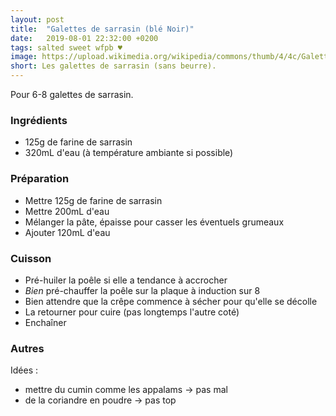 ```yaml
---
layout: post
title:  "Galettes de sarrasin (blé Noir)"
date:   2019-08-01 22:32:00 +0200
tags: salted sweet wfpb ♥
image: https://upload.wikimedia.org/wikipedia/commons/thumb/4/4c/GaletteCidre.JPG/256px-GaletteCidre.JPG
short: Les galettes de sarrasin (sans beurre).
---
```


Pour 6-8 galettes de sarrasin.

### Ingrédients

- 125g de farine de sarrasin
- 320mL d'eau (à température ambiante si possible)

### Préparation

- Mettre 125g de farine de sarrasin
- Mettre 200mL d'eau
- Mélanger la pâte, épaisse pour casser les éventuels grumeaux
- Ajouter 120mL d'eau

### Cuisson

- Pré-huiler la poêle si elle a tendance à accrocher
- *Bien* pré-chauffer la poêle sur la plaque à induction sur 8
- Bien attendre que la crêpe commence à sécher pour qu'elle se décolle
- La retourner pour cuire (pas longtemps l'autre coté)
- Enchaîner

### Autres

Idées :
- mettre du cumin comme les appalams -> pas mal
- de la coriandre en poudre -> pas top
